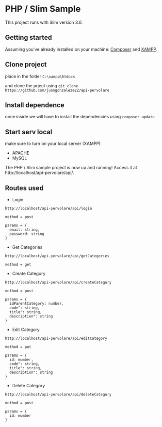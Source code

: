 # PHP / Slim Sample


This project runs with Slim version 3.0.

## Getting started

Assuming you've already installed on your machine: [Composer](https://getcomposer.org) and [XAMPP](https://www.apachefriends.org/es/index.html).

## Clone project

place in the folder 
```C:\xampp\htdocs``` 

and clone the prject using 
```git clone https://github.com/juangonzaleze22/api-pervolare```

## Install dependence

once inside we will have to install the dependencies using 
```composer update```

## Start serv local

make sure to turn on your local server (XAMPP)
- APACHE
- MySQL

The PHP / Slim sample project is now up and running! Access it at http://localhost/api-pervolare/api/.

## Routes used

- Login 

```
http://localhost/api-pervolare/api/login

method = post

params = {
  email: string,
  password: string
}

```


- Get Categories 

```
http://localhost/api-pervolare/api/getCategories

method = get

```

- Create Category

```
http://localhost/api-pervolare/api/createCategory

method = post

params = {
  idParentCategory: number,
  code": string,
  title": string,
  description": string
}

```


- Edit Category

```
http://localhost/api-pervolare/api/editCategory

method = put

params = {
  id: number,
  code": string,
  title": string,
  description": string
}

```


- Delete Category

```
http://localhost/api-pervolare/api/deleteCategory

method = post

params = {
  id: number
}

```

